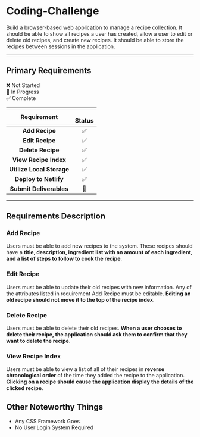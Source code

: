 # Coding-Challenge
Build a browser-based web application to manage a recipe collection. It should be able to show all recipes a user has created, allow a user to edit or delete old recipes, and create new recipes. It should be able to store the recipes between sessions in the application.

----

## Primary Requirements

:x: Not Started    
:large_orange_diamond: In Progress    
:white_check_mark: Complete    


|              Requirement         |  <br>Status       | 
|:--------------------------------:|:-----------------:|
|**Add Recipe**                    | :white_check_mark:                   |
|**Edit Recipe**                   | :white_check_mark:                   |
|**Delete Recipe**                 | :white_check_mark:                   |
|**View Recipe Index**             | :white_check_mark:                   |
|**Utilize Local Storage**         | :white_check_mark:                   |
|**Deploy to Netlify**             | :white_check_mark:                   |
|**Submit Deliverables**           | :large_orange_diamond:               |
  
----

## Requirements Description

### Add Recipe
Users must be able to add new recipes to the system. These recipes should have a **title, description, ingredient list with an amount of each ingredient, and a list of steps to follow to cook the recipe**.

### Edit Recipe
Users must be able to update their old recipes with new information. Any of the attributes listed in requirement Add Recipe must be editable. **Editing an old recipe should not move it to the top of the recipe index**.

### Delete Recipe
Users must be able to delete their old recipes. **When a user chooses to delete their recipe, the application should ask them to confirm that they want to delete the recipe**.

### View Recipe Index
Users must be able to view a list of all of their recipes in **reverse chronological order** of the time they added the recipe to the application. **Clicking on a recipe should cause the application display the details of the clicked recipe**.

## Other Noteworthy Things

* Any CSS Framework Goes
* No User Login System Required

